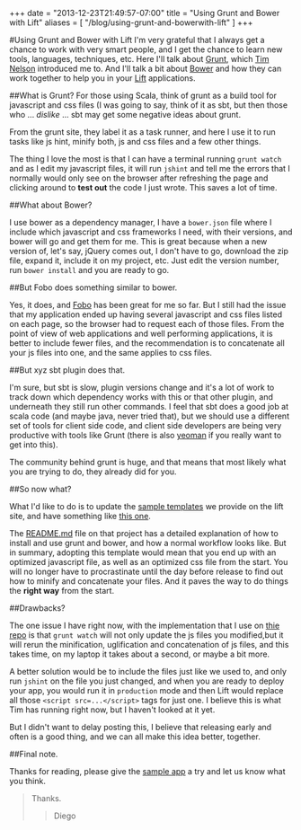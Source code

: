 +++
date = "2013-12-23T21:49:57-07:00"
title = "Using Grunt and Bower with Lift"
aliases = [
	"/blog/using-grunt-and-bowerwith-lift"
]
+++

[title=]: /
[category: go]: /
[date: 2013/12/23]: /
[tags: { lift, grunt, gruntjs, bower, javascript, css, minification}]: /


#Using Grunt and Bower with Lift
I'm very grateful that I always get a chance to work with very smart people, and I get the chance to learn new tools, languages, techniques, etc. Here I'll talk about [Grunt](http://gruntjs.com/), which [Tim Nelson](https://twitter.com/eltimn) introduced me to. And I'll talk a bit about [Bower](http://bower.io/) and how they can work together to help you in your [Lift](http://liftweb.net/) applications.

##What is Grunt?
For those using Scala, think of grunt as a build tool for javascript and css files (I was going to say, think of it as sbt, but then those who ... *dislike* ... sbt may get some negative ideas about grunt.

From the grunt site, they label it as a task runner, and here I use it to run tasks like js hint, minify both, js and css files and a few other things.

The thing I love the most is that I can have a terminal running `grunt watch` and as I edit my javascript files, it will run `jshint` and tell me the errors that I normally would only see on the browser after refreshing the page and clicking around to **test out** the code I just wrote. This saves a lot of time.

##What about Bower?

I use bower as a dependency manager, I have a `bower.json` file where I include which javascript and css frameworks I need, with their versions, and bower will go and get them for me. This is great because when a new version of, let's say, jQuery comes out, I don't have to go, download the zip file, expand it, include it on my project, etc. Just edit the version number, run `bower install` and you are ready to go.

##But Fobo does something similar to bower.

Yes, it does, and [Fobo](https://github.com/karma4u101/FoBo) has been great for me so far. But I still had the issue that my application ended up having several javascript and css files listed on each page, so the browser had to request each of those files. From the point of view of web applications and well performing applications, it is better to include fewer files, and the recommendation is to concatenate all your js files into one, and the same applies to css files.

##But xyz sbt plugin does that.

I'm sure, but sbt is slow, plugin versions change and it's a lot of work to track down which dependency works with this or that other plugin, and underneath they still run other commands. I feel that sbt does a good job at scala code (and maybe java, never tried that), but we should use a different set of tools for client side code, and client side developers are being very productive with tools like Grunt (there is also [yeoman](http://yeoman.io/) if you really want to get into this).

The community behind grunt is huge, and that means that most likely what you are trying to do, they already did for you.

##So now what?

What I'd like to do is to update the [sample templates](http://liftweb.net/download) we provide on the lift site, and have something like [this one](https://github.com/fmpwizard/lift-examples).

The [README.md](https://github.com/fmpwizard/lift-examples/blob/master/README.md) file on that project has a detailed explanation of how to install and use grunt and bower, and how a normal workflow looks like. But in summary, adopting this template would mean that you end up with an optimized javascript file, as well as an optimized css file from the start. You will no longer have to procrastinate until the day before release to find out how to minify and concatenate your files. And it paves the way to do things the **right way** from the start.

##Drawbacks?

The one issue I have right now, with the implementation that I use on [thie repo](https://github.com/fmpwizard/lift-examples) is that `grunt watch` will not only update the js files you modified,but it will rerun the minification, uglification and concatenation of js files, and this takes time, on my laptop it takes about  a second, or maybe a bit more.

A better solution would be to include the files just like we used to, and only run `jshint` on the file you just changed, and when you are ready to deploy your app, you would run it in `production` mode and then Lift would replace all those `<script src=...</script>` tags for just one. I believe this is what Tim has running right now, but I haven't looked at it yet.

But I didn't want to delay posting this, I believe that releasing early and often is a good thing, and we can all make this idea better, together.

##Final note.

Thanks for reading, please give the [sample app](https://github.com/fmpwizard/lift-examples) a try and let us know what you think.

>Thanks.
  >>Diego
